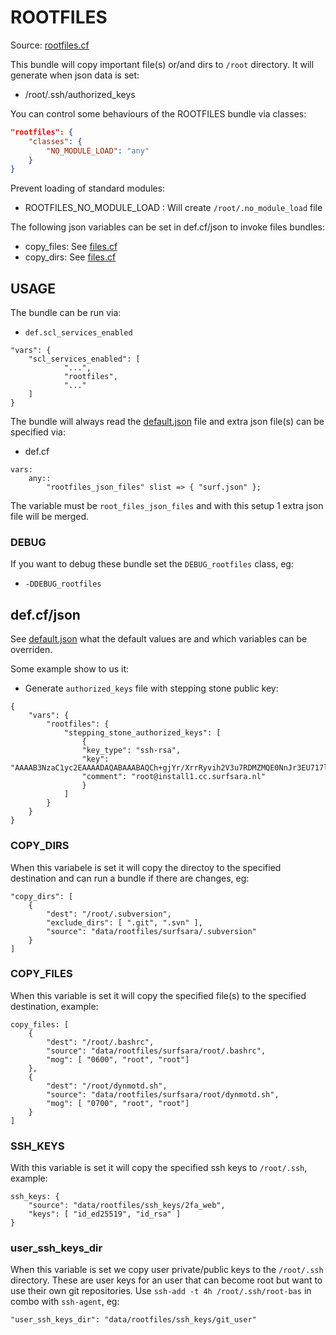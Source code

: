 # ROOTFILES

Source: [rootfiles.cf](/services/rootfiles.cf)

This bundle will copy important file(s) or/and dirs  to `/root` directory. It
will generate when json data is set:
 *  /root/.ssh/authorized_keys

You can control some behaviours of the ROOTFILES bundle via classes:
```json
"rootfiles": {
    "classes": {
        "NO_MODULE_LOAD": "any"
    }
}
```
Prevent loading of standard modules:
  * ROOTFILES_NO_MODULE_LOAD : Will create `/root/.no_module_load` file

The following json variables can be set in def.cf/json to invoke files bundles:
 * copy_files: See [files.cf](/masterfiles/lib/scl/files.cf)
 * copy_dirs: See [files.cf](/masterfiles/lib/scl/files.cf)

## USAGE

The bundle can be run via:
 * `def.scl_services_enabled`
```
"vars": {
    "scl_services_enabled": [
            "...",
            "rootfiles",
            "..."
    ]
}
```

The bundle will always read the [default.json](/templates/rootfiles/json/default.json) file
and extra json file(s) can be specified via:
 * def.cf
```
vars:
    any::
        "rootfiles_json_files" slist => { "surf.json" };
```

The variable must be `root_files_json_files` and with this setup 1 extra json file will be merged.

### DEBUG

If you want to debug these bundle set the `DEBUG_rootfiles` class, eg:
 * `-DDEBUG_rootfiles`



## def.cf/json

See [default.json](/templates/rootfiles/json/default.json) what the default values are and
which variables can be overriden.

Some example show to us it:
 * Generate `authorized_keys` file with stepping stone public key:
```
{
    "vars": {
        "rootfiles": {
            "stepping_stone_authorized_keys": [
                {
                "key_type": "ssh-rsa",
                "key": "AAAAB3NzaC1yc2EAAAADAQABAAABAQCh+gjYr/XrrRyvih2V3u7RDMZMQE0NnJr3EU717lcRQ0ae9EZxn6lPYiG4xJoYLmSg885zYKTxff/fVMZYfHzLtzLylUhup8RP1XAAuiVcXMffFqE9mau+FpE2W6bEmtsxs/OboQ/AOfBtl1Lpghol0oM7kaYzZo4OBu39sJaLZIfB0Z1NPp8PVBgeDFxBlyfYDkeGIDAGltO8NsY+Di0QWFyfJVmLPzUllvu4tCs5XoK7zcFOnVUAlflDbEhaSAzll4J7yE1Eatl7Fx68m4uAAWVt0m0xqfWcoHKnKfmSPN94DiZnRyn81UR6rOAklNHNBqg+Pps5n7Ow8BBHBKFp",
                "comment": "root@install1.cc.surfsara.nl"
                }
            ]
        }
    }
}
```

### COPY_DIRS

When this variabele is set it will copy the directoy to the specified destination and can run a bundle
if there are changes, eg:
```
"copy_dirs": [
    {
        "dest": "/root/.subversion",
        "exclude_dirs": [ ".git", ".svn" ],
        "source": "data/rootfiles/surfsara/.subversion"
    }
]
```

### COPY_FILES

When this variable is set it will copy the specified file(s) to the
specified destination, example:
```
copy_files: [
    {
        "dest": "/root/.bashrc",
        "source": "data/rootfiles/surfsara/root/.bashrc",
        "mog": [ "0600", "root", "root"]
    },
    {
        "dest": "/root/dynmotd.sh",
        "source": "data/rootfiles/surfsara/root/dynmotd.sh",
        "mog": [ "0700", "root", "root"]
    }
]
```

### SSH_KEYS

With this variable is set it will copy the specified ssh keys to `/root/.ssh`,
example:
```
ssh_keys: {
    "source": "data/rootfiles/ssh_keys/2fa_web",
    "keys": [ "id_ed25519", "id_rsa" ]
}
```

### user_ssh_keys_dir

When this variable is set we copy user private/public keys to the `/root/.ssh` directory. These are user keys for an user that can become root
but want to use their own git repositories. Use `ssh-add -t 4h /root/.ssh/root-bas` in combo with `ssh-agent`, eg:
```
"user_ssh_keys_dir": "data/rootfiles/ssh_keys/git_user"
```

